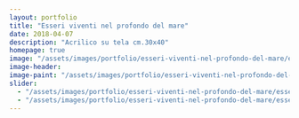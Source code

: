```yaml
---
layout: portfolio
title: "Esseri viventi nel profondo del mare"
date: 2018-04-07
description: "Acrilico su tela cm.30x40"
homepage: true
image: "/assets/images/portfolio/esseri-viventi-nel-profondo-del-mare/esseri-viventi-nel-profondo-del-mare-v1.jpg"
image-header:
image-paint: "/assets/images/portfolio/esseri-viventi-nel-profondo-del-mare/image-paint-esseri-viventi-nel-profondo-del-mare-v1.jpg"
slider:
  - "/assets/images/portfolio/esseri-viventi-nel-profondo-del-mare/esseri-viventi-nel-profondo-del-mare-slide-1.jpg"
  - "/assets/images/portfolio/esseri-viventi-nel-profondo-del-mare/esseri-viventi-nel-profondo-del-mare-slide-2.jpg"
---
```

